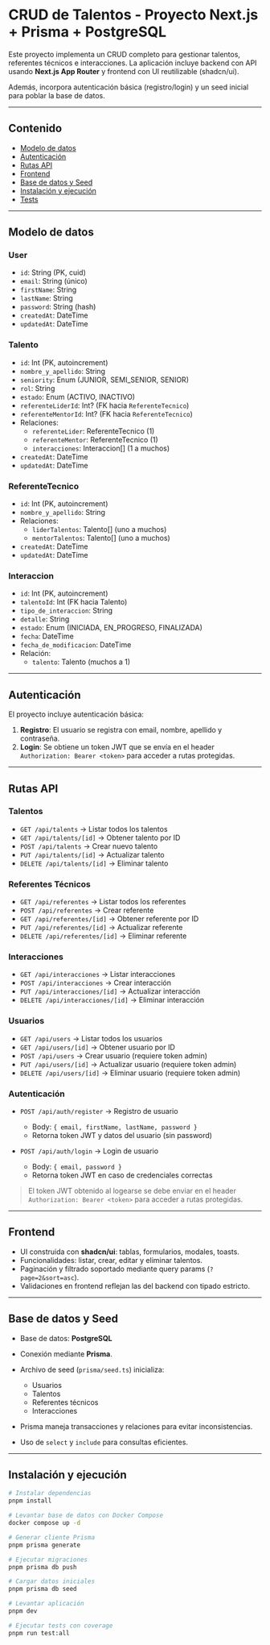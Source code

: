 # CRUD de Talentos - Proyecto Next.js + Prisma + PostgreSQL

Este proyecto implementa un CRUD completo para gestionar talentos, referentes técnicos e interacciones. La aplicación incluye backend con API usando **Next.js App Router** y frontend con UI reutilizable (shadcn/ui).  

Además, incorpora autenticación básica (registro/login) y un seed inicial para poblar la base de datos.  

---

## Contenido

- [Modelo de datos](#modelo-de-datos)  
- [Autenticación](#autenticación)  
- [Rutas API](#rutas-api)  
- [Frontend](#frontend)  
- [Base de datos y Seed](#base-de-datos-y-seed)  
- [Instalación y ejecución](#instalación-y-ejecución)  
- [Tests](#tests)  

---

## Modelo de datos

### User

- `id`: String (PK, cuid)  
- `email`: String (único)  
- `firstName`: String  
- `lastName`: String  
- `password`: String (hash)  
- `createdAt`: DateTime  
- `updatedAt`: DateTime  

### Talento

- `id`: Int (PK, autoincrement)  
- `nombre_y_apellido`: String  
- `seniority`: Enum (JUNIOR, SEMI_SENIOR, SENIOR)  
- `rol`: String  
- `estado`: Enum (ACTIVO, INACTIVO)  
- `referenteLiderId`: Int? (FK hacia `ReferenteTecnico`)  
- `referenteMentorId`: Int? (FK hacia `ReferenteTecnico`)  
- Relaciones:  
  - `referenteLider`: ReferenteTecnico (1)  
  - `referenteMentor`: ReferenteTecnico (1)  
  - `interacciones`: Interaccion[] (1 a muchos)  
- `createdAt`: DateTime  
- `updatedAt`: DateTime  

### ReferenteTecnico

- `id`: Int (PK, autoincrement)  
- `nombre_y_apellido`: String  
- Relaciones:  
  - `liderTalentos`: Talento[] (uno a muchos)  
  - `mentorTalentos`: Talento[] (uno a muchos)  
- `createdAt`: DateTime  
- `updatedAt`: DateTime  

### Interaccion

- `id`: Int (PK, autoincrement)  
- `talentoId`: Int (FK hacia Talento)  
- `tipo_de_interaccion`: String  
- `detalle`: String  
- `estado`: Enum (INICIADA, EN_PROGRESO, FINALIZADA)  
- `fecha`: DateTime  
- `fecha_de_modificacion`: DateTime  
- Relación:  
  - `talento`: Talento (muchos a 1)  

---

## Autenticación

El proyecto incluye autenticación básica:

1. **Registro**: El usuario se registra con email, nombre, apellido y contraseña.  
2. **Login**: Se obtiene un token JWT que se envía en el header `Authorization: Bearer <token>` para acceder a rutas protegidas.  

---

## Rutas API

### Talentos

- `GET /api/talents` → Listar todos los talentos  
- `GET /api/talents/[id]` → Obtener talento por ID  
- `POST /api/talents` → Crear nuevo talento  
- `PUT /api/talents/[id]` → Actualizar talento  
- `DELETE /api/talents/[id]` → Eliminar talento  

### Referentes Técnicos

- `GET /api/referentes` → Listar todos los referentes  
- `POST /api/referentes` → Crear referente  
- `GET /api/referentes/[id]` → Obtener referente por ID  
- `PUT /api/referentes/[id]` → Actualizar referente  
- `DELETE /api/referentes/[id]` → Eliminar referente  

### Interacciones

- `GET /api/interacciones` → Listar interacciones  
- `POST /api/interacciones` → Crear interacción  
- `PUT /api/interacciones/[id]` → Actualizar interacción  
- `DELETE /api/interacciones/[id]` → Eliminar interacción  

### Usuarios

- `GET /api/users` → Listar todos los usuarios  
- `GET /api/users/[id]` → Obtener usuario por ID  
- `POST /api/users` → Crear usuario (requiere token admin)  
- `PUT /api/users/[id]` → Actualizar usuario (requiere token admin)  
- `DELETE /api/users/[id]` → Eliminar usuario (requiere token admin)  

### Autenticación

- `POST /api/auth/register` → Registro de usuario  
  - Body: `{ email, firstName, lastName, password }`  
  - Retorna token JWT y datos del usuario (sin password)  

- `POST /api/auth/login` → Login de usuario  
  - Body: `{ email, password }`  
  - Retorna token JWT en caso de credenciales correctas  

> El token JWT obtenido al logearse se debe enviar en el header `Authorization: Bearer <token>` para acceder a rutas protegidas.

---

## Frontend

- UI construida con **shadcn/ui**: tablas, formularios, modales, toasts.  
- Funcionalidades: listar, crear, editar y eliminar talentos.  
- Paginación y filtrado soportado mediante query params (`?page=2&sort=asc`).  
- Validaciones en frontend reflejan las del backend con tipado estricto.  

---

## Base de datos y Seed

- Base de datos: **PostgreSQL**  
- Conexión mediante **Prisma**.  
- Archivo de seed (`prisma/seed.ts`) inicializa:  
  - Usuarios  
  - Talentos  
  - Referentes técnicos  
  - Interacciones  

- Prisma maneja transacciones y relaciones para evitar inconsistencias.  
- Uso de `select` y `include` para consultas eficientes.  

---

## Instalación y ejecución

```bash
# Instalar dependencias
pnpm install

# Levantar base de datos con Docker Compose
docker compose up -d

# Generar cliente Prisma
pnpm prisma generate

# Ejecutar migraciones
pnpm prisma db push

# Cargar datos iniciales
pnpm prisma db seed

# Levantar aplicación
pnpm dev

# Ejecutar tests con coverage
pnpm run test:all
